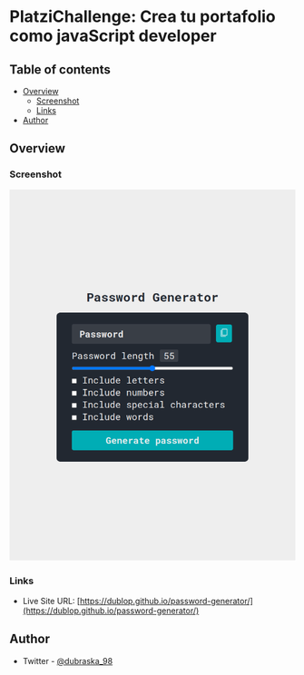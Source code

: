# PlatziChallenge: Crea tu portafolio como javaScript developer

## Table of contents

- [Overview](#overview)
  - [Screenshot](#screenshot)
  - [Links](#links)
- [Author](#author)


## Overview

### Screenshot

![](./src/screenshot.png)


### Links

- Live Site URL: [https://dublop.github.io/password-generator/](https://dublop.github.io/password-generator/)


## Author

- Twitter - [@dubraska_98](https://www.twitter.com/dubraska_98)